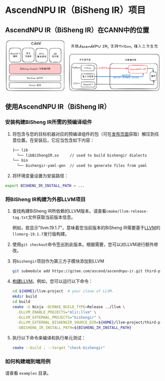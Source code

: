 # AscendNPU IR（BiSheng IR）项目

## AscendNPU IR（BiSheng IR）在CANN中的位置

![](./doc/pic/ascendnpu-ir-in-cann.png)

## 使用AscendNPU IR（BiSheng IR）

### 安装构建BiSheng IR所需的预编译组件

1. 将包含与您的目标机器对应的预编译组件的包（可在[发布页面](https://gitee.com/ascend/ascendnpu-ir/releases)获取）解压到任意位置。在安装后，它应当包含如下内容：

   ```bash
   ├── lib
     └── libBiShengIR.so     // used to build bishengir dialects
   └── bin
     └── bishengir-yaml-gen  // used to generate files from yaml
   ```

2. 将环境变量设置为安装路径：

  ```bash
  export BISHENG_IR_INSTALL_PATH = ...
  ```


### 将BiSheng IR构建为外部LLVM项目

1. 查找构建BiSheng IR所依赖的LLVM版本。请查看`cmake/llvm-release-tag.txt`文件获取当前版本信息。
  
    例如，若显示"llvm.19.1.7"，意味着您当前版本的BiSheng IR需要基于[LLVM](https://github.com/llvm/llvm-project/tree/llvmorg-19.1.7)的`llvmorg-19.1.7`发行版构建。

2. 使用`git checkout`命令签出到此版本。根据需要，您可以对LLVM进行额外修改。

3. 将`bishengir`项目作为第三方子模块添加到LLVM

    ```bash
    git submodule add https://gitee.com/ascend/ascendnpu-ir.git third-party/bishengir
    ```

4. [构建LLVM](https://llvm.org/docs/CMake.html)。例如，您可以运行以下命令：

    ```bash
    cd ${HOME}/llvm-project  # your clone of LLVM.
    mkdir build
    cd build
    cmake -G Ninja -DCMAKE_BUILD_TYPE=Release ../llvm \
      -DLLVM_ENABLE_PROJECTS="mlir;llvm" \
      -DLLVM_EXTERNAL_PROJECTS="bishengir" \
      -DLLVM_EXTERNAL_BISHENGIR_SOURCE_DIR=${HOME}/llvm-project/third-party/bishengir \
      -DBISHENG_IR_INSTALL_PATH=${BISHENG_IR_INSTALL_PATH}
    ```

5. 执行以下命令来编译和执行单元测试：

   ```bash
   cmake --build . --target "check-bishengir"
   ```

### 如何构建端到端用例

请查看 `examples` 目录。
